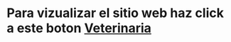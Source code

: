 <!-- conectar  -->

<!DOCTYPE html>
<html lang="en">
<head>
   <meta charset="UTF-8">
   <meta http-equiv="X-UA-Compatible" content="IE=edge">
   <meta name="viewport" content="width=device-width, initial-scale=1.0">
   <title>Happy Pets</title>

   <link rel="icon" href="../../img/icon.png">


   <!-- font awesome cdn link  -->
   <link rel="stylesheet" href="https://cdnjs.cloudflare.com/ajax/libs/font-awesome/6.0.0/css/all.min.css">

   <!-- bootstrap cdn link  -->
   <link rel="stylesheet" href="https://cdnjs.cloudflare.com/ajax/libs/bootstrap/4.6.1/css/bootstrap.min.css">

   <!-- custom css file link  -->
   <link rel="stylesheet" href="./css/index.css">
   
   <script src="https://unpkg.com/sweetalert/dist/sweetalert.min.js"></script>

</head>
<body>
   <h1>Para vizualizar el sitio web haz click a este boton
   <a href="https://ocastro97.github.io/Cita-Veterinaria/"><bottom>Veterinaria</bottom> </a></h1>

</body>
</html>
